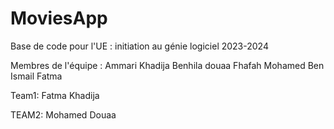 # MoviesApp

Base de code pour l'UE : initiation au génie logiciel 2023-2024

Membres de l'équipe :
Ammari Khadija
Benhila douaa
Fhafah Mohamed
Ben Ismail Fatma

Team1: 
Fatma Khadija

TEAM2:
Mohamed Douaa

